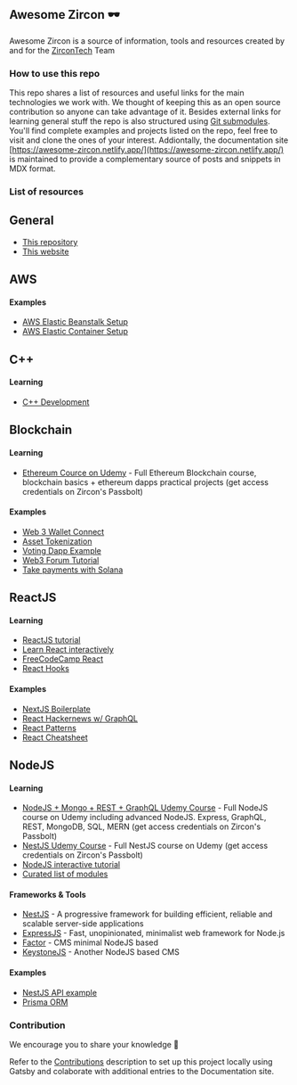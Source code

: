 ## Awesome Zircon 🕶️

Awesome Zircon is a source of information, tools and resources created by and for the [ZirconTech](https://zircon.tech) Team

### How to use this repo

This repo shares a list of resources and useful links for the main technologies we work with. We thought of keeping this as an open source contribution so anyone can take advantage of it. Besides external links for learning general stuff the repo is also structured using [Git submodules](https://git-scm.com/book/en/v2/Git-Tools-Submodules). You'll find complete examples and projects listed on the repo, feel free to visit and clone the ones of your interest.
Addiontally, the documentation site [https://awesome-zircon.netlify.app/](https://awesome-zircon.netlify.app/) is maintained to provide a complementary source of posts and snippets in MDX format.

### List of resources

## General

- [This repository](https://github.com/zircon-tech/awesome-zircon)
- [This website](https://awesome-zircon.netlify.app/)

## AWS

#### Examples
- [AWS Elastic Beanstalk Setup](https://github.com/zircon-tech/aws-eb-setup)
- [AWS Elastic Container Setup](https://github.com/zircon-tech/aws-ecs-setup)

## C++

#### Learning
- [C++ Development](https://github.com/zircon-tech/cpp-development)

## Blockchain
 
#### Learning

- [Ethereum Cource on Udemy](https://www.udemy.com/course/building-an-ethereum-blockchain-app-the-total-course) - Full Ethereum Blockchain course, blockchain basics + ethereum dapps practical projects (get access credentials on Zircon's Passbolt)

#### Examples
- [Web 3 Wallet Connect](https://github.com/zircon-tech/web3-wallet-connect)
- [Asset Tokenization](https://github.com/zircon-tech/asset-tokenization)
- [Voting Dapp Example](https://github.com/wolivera/voting-dapp.git)
- [Web3 Forum Tutorial](https://www.pointer.gg/tutorials/create-a-web3-forum-with-polygon/1cb8f005-08f4-48a2-9d82-cd963e16f7f1)
- [Take payments with Solana](https://www.pointer.gg/tutorials/solana-pay-irl-payments/944eba7e-82c6-4527-b55c-5411cdf63b23)

## ReactJS

#### Learning

- [ReactJS tutorial](https://reactjs.org/tutorial/tutorial.html)
- [Learn React interactively](https://scrimba.com/learn/learnreact)
- [FreeCodeCamp React](https://www.freecodecamp.org/learn/front-end-development-libraries/react/)
- [React Hooks](https://blog.logrocket.com/react-hooks-cheat-sheet-unlock-solutions-to-common-problems-af4caf699e70/)

#### Examples

 - [NextJS Boilerplate](https://github.com/zircon-tech/reactjs-boilerplate)
 - [React Hackernews w/ GraphQL](https://github.com/zircon-tech/hackernews-react-graphql)
 - [React Patterns](https://reactpatterns.com/)
 - [React Cheatsheet](https://devhints.io/react)

## NodeJS

#### Learning

- [NodeJS + Mongo + REST + GraphQL Udemy Course](https://www.udemy.com/course/complete-nodejs-developer-zero-to-mastery) - Full NodeJS course on Udemy including advanced NodeJS. Express, GraphQL, REST, MongoDB, SQL, MERN  (get access credentials on Zircon's Passbolt)
- [NestJS Udemy Course](https://www.udemy.com/course/nestjs-the-complete-developers-guide/) - Full NestJS course on Udemy (get access credentials on Zircon's Passbolt)
- [NodeJS interactive tutorial](https://nodeschool.io/)
- [Curated list of modules](https://nodejs.libhunt.com/)

#### Frameworks & Tools
- [NestJS](https://nestjs.com/) - A progressive framework for building efficient, reliable and scalable server-side applications
- [ExpressJS](https://expressjs.com/) - Fast, unopinionated, minimalist web framework for Node.js
- [Factor](https://factor.dev/) - CMS minimal NodeJS based
- [KeystoneJS](https://keystonejs.com/) - Another NodeJS based CMS

#### Examples

- [NestJS API example](https://github.com/zircon-tech/xylo-api)
- [Prisma ORM](https://github.com/zircon-tech/asset-tokenization/tree/hackathon/databases/example-db)

### Contribution
We encourage you to share your knowledge 🚀

Refer to the [Contributions](https://github.com/zircon-tech/awesome-zircon/blob/main/CONTRIBUTIONS.md) description to set up this project locally using Gatsby and colaborate with additional entries to the Documentation site.

